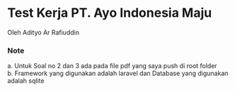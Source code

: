 # Test Kerja PT. Ayo Indonesia Maju

Oleh Adityo Ar Rafiuddin

### Note

a. Untuk Soal no 2 dan 3 ada pada file pdf yang saya push di root folder<br/>
b. Framework yang digunakan adalah laravel dan Database yang digunakan adalah sqlite
